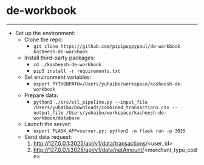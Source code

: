 # de-workbook
--------------------------------------------

- Set up the environment:
    - Clone the repo:
		- `git clone https://github.com/pipipuppypaul/de-workbook  kasheesh-de-workbook`
	- Install third-party packages:
		- `cd ./kasheesh-de-workbook`
		- `pip3 install -r requirements.txt`
    - Set environment variables:
        - `export PYTHONPATH=/Users/yuhaibo/workspace/kasheesh-de-workbook`
	- Prepare data:
		- `python3 ./src/etl_pipeline.py --input_file /Users/yuhaibo/Downloads/combined_transactions.csv --output_file /Users/yuhaibo/workspace/kasheesh-de-workbook/database`
	- Launch the server:
		- `export FLASK_APP=server.py; python3 -m flask run -p 3025`
	- Send data request:
		1. http://127.0.0.1:3025/api/v1/data/transactions/<user_id>
		2. http://127.0.0.1:3025/api/v1/data/netAmount/<merchant_type_code>
